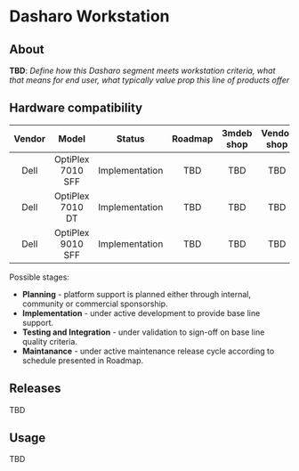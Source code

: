 # Dasharo Workstation

## About

**TBD**: _Define how this Dasharo segment meets workstation criteria, what that means for end user, what typically value prop this line of products offer_

## Hardware compatibility

| Vendor | Model | Status | Roadmap | 3mdeb shop | Vendor shop |
:-------:|:-----:|:------:|:-------:|:----------:|:-----------:|
|Dell    | OptiPlex 7010 SFF | Implementation | TBD | TBD | TBD |
|Dell    | OptiPlex 7010 DT | Implementation | TBD | TBD | TBD |
|Dell    | OptiPlex 9010 SFF | Implementation | TBD | TBD | TBD |

Possible stages:
* **Planning** - platform support is planned either through internal, community or commercial sponsorship.
* **Implementation** - under active development to provide base line support.
* **Testing and Integration** - under validation to sign-off on base line quality criteria.
* **Maintanance** - under active maintenance release cycle according to schedule presented in Roadmap.

## Releases

TBD

## Usage

TBD
